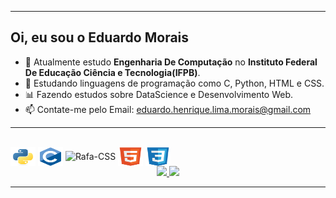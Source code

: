 <hr>
<h2>Oi, eu sou o Eduardo Morais</h2>

- 🔭 Atualmente estudo <strong>Engenharia De Computação</strong> no <strong>Instituto Federal De Educação Ciência e Tecnologia(IFPB)</strong>.
- 🌱 Estudando linguagens de programação como C, Python, HTML e CSS.
- 📊 Fazendo estudos sobre DataScience e Desenvolvimento Web.
- 📫 Contate-me pelo Email: eduardo.henrique.lima.morais@gmail.com
<hr>
<div style="display: inline_block"><br>
  <img align="center" alt="Python" height="30" width="40" src="https://raw.githubusercontent.com/devicons/devicon/master/icons/python/python-original.svg">
  <img align="center" alt="C" height="30" width="40" src="https://raw.githubusercontent.com/devicons/devicon/master/icons/c/c-original.svg">
  <img align="center" alt="Rafa-CSS" height="30" width="40" src="https://cdn.jsdelivr.net/gh/devicons/devicon/icons/jupyter/jupyter-original-wordmark.svg" 
/>
  <img align="center" alt="Rafa-HTML" height="30" width="40" src="https://raw.githubusercontent.com/devicons/devicon/master/icons/html5/html5-original.svg">
  <img align="center" alt="CSS" height="30" width="40" src="https://raw.githubusercontent.com/devicons/devicon/master/icons/css3/css3-original.svg">
</div>
<div align="center">
  <a href="https://github.com/Eduardo-Morais">
  <img height="140px" src="https://github-readme-stats.vercel.app/api?username=Eduardo-Morais&show_icons=true&theme=blue-green&include_all_commits=true&count_private=true"/>
  <img height="140px" src="https://github-readme-stats.vercel.app/api/top-langs/?username=Eduardo-Morais&layout=compact&langs_count=7&theme=blue-green"/>
</div>
<hr>

